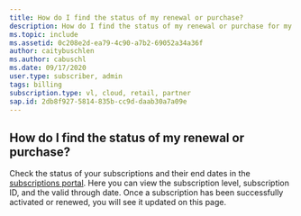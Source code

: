 ```yaml
---
title: How do I find the status of my renewal or purchase?
description: How do I find the status of my renewal or purchase for my Visual Studio subscription?
ms.topic: include
ms.assetid: 0c208e2d-ea79-4c90-a7b2-69052a34a36f
author: caitybuschlen
ms.author: cabuschl
ms.date: 09/17/2020
user.type: subscriber, admin
tags: billing
subscription.type: vl, cloud, retail, partner
sap.id: 2db8f927-5814-835b-cc9d-daab30a7a09e
---
```


## How do I find the status of my renewal or purchase?

Check the status of your subscriptions and their end dates in the [subscriptions portal](https://my.visualstudio.com/subscriptions). Here you can view the subscription level, subscription ID, and the valid through date. Once a subscription has been successfully activated or renewed, you will see it updated on this page. 